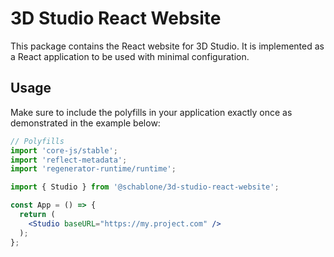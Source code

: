 # 3D Studio React Website

This package contains the React website for 3D Studio. It is implemented as a
React application to be used with minimal configuration.

## Usage

Make sure to include the polyfills in your application exactly once as
demonstrated in the example below:

```jsx
// Polyfills
import 'core-js/stable';
import 'reflect-metadata';
import 'regenerator-runtime/runtime';

import { Studio } from '@schablone/3d-studio-react-website';

const App = () => {
  return (
    <Studio baseURL="https://my.project.com" />
  );
};
```
